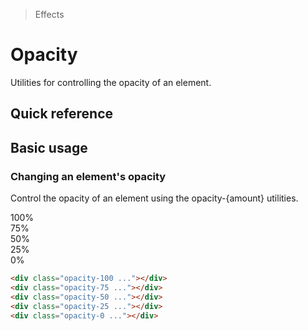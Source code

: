 > Effects

# Opacity
Utilities for controlling the opacity of an element.

## Quick reference
<qr-table />

## Basic usage
### Changing an element's opacity
Control the opacity of an element using the opacity-{amount} utilities.

<container>
  <div class="ex-box bg-indigo-500 opacity-100 mb-16">100%</div>
  <div class="ex-box bg-indigo-500 opacity-75 mb-16">75%</div>
  <div class="ex-box bg-indigo-500 opacity-50 mb-16">50%</div>
  <div class="ex-box bg-indigo-500 opacity-25 mb-16">25%</div>
  <div class="ex-box bg-indigo-500 opacity-0 mb-16">0%</div>
</container>

```html
<div class="opacity-100 ..."></div>
<div class="opacity-75 ..."></div>
<div class="opacity-50 ..."></div>
<div class="opacity-25 ..."></div>
<div class="opacity-0 ..."></div>
```

